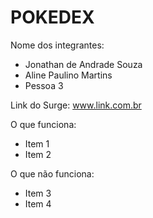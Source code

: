 # POKEDEX

Nome dos integrantes: 
- Jonathan de Andrade Souza
- Aline Paulino Martins
- Pessoa 3

Link do Surge: www.link.com.br

O que funciona:
- Item 1
- Item 2

O que não funciona: 
- Item 3
- Item 4
